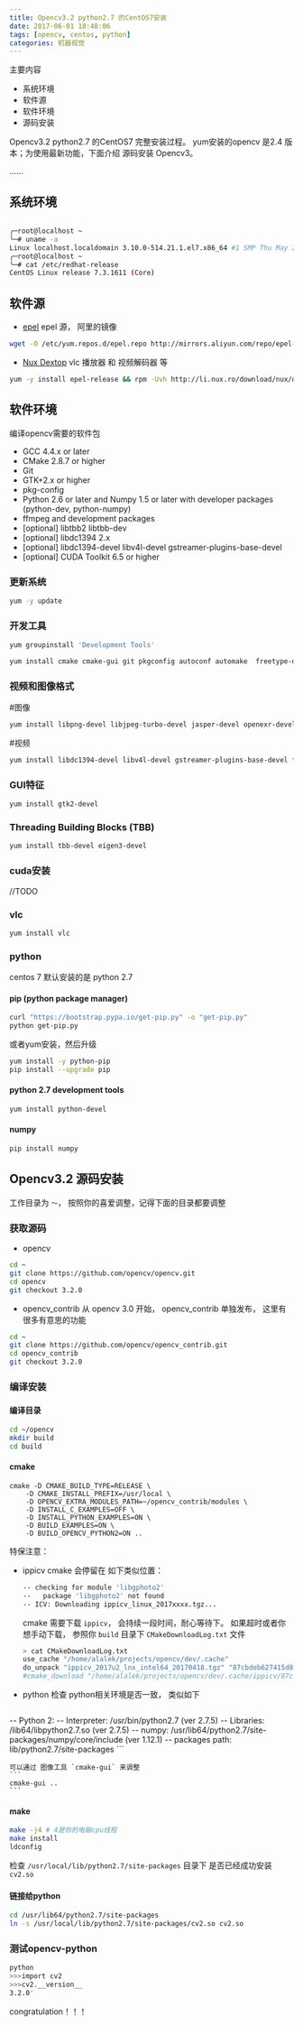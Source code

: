 ```yaml
---
title: Opencv3.2 python2.7 的CentOS7安装 
date: 2017-06-01 18:48:06
tags: [opencv, centos, python]
categories: 机器视觉
---
```

主要内容
* 系统环境
* 软件源
* 软件环境
* 源码安装

Opencv3.2 python2.7 的CentOS7 完整安装过程。 yum安装的opencv 是2.4 版本；为使用最新功能，下面介绍 源码安装 Opencv3。

......

<!-- more -->

## 系统环境
```sh

╭─root@localhost ~  
╰─# uname -a                                                                1 ↵
Linux localhost.localdomain 3.10.0-514.21.1.el7.x86_64 #1 SMP Thu May 25 17:04:51 UTC 2017 x86_64 x86_64 x86_64 GNU/Linux
╭─root@localhost ~  
╰─# cat /etc/redhat-release 
CentOS Linux release 7.3.1611 (Core) 

```

## 软件源
* [epel]()
epel 源， 阿里的镜像

```sh
wget -O /etc/yum.repos.d/epel.repo http://mirrors.aliyun.com/repo/epel-7.repo
```

* [Nux Dextop](http://li.nux.ro/repos.html)
vlc 播放器 和 视频解码器 等

```sh
yum -y install epel-release && rpm -Uvh http://li.nux.ro/download/nux/dextop/el7/x86_64/nux-dextop-release-0-5.el7.nux.noarch.rpm
```

## 软件环境
编译opencv需要的软件包

+ GCC 4.4.x or later
+ CMake 2.8.7 or higher
+ Git
+ GTK+2.x or higher
+ pkg-config
+ Python 2.6 or later and Numpy 1.5 or later with developer packages (python-dev, python-numpy)
+ ffmpeg and development packages
+ [optional] libtbb2 libtbb-dev
+ [optional] libdc1394 2.x
+ [optional] libdc1394-devel libv4l-devel gstreamer-plugins-base-devel
+ [optional] CUDA Toolkit 6.5 or higher

### 更新系统
```sh
yum -y update
```

### 开发工具
```sh
yum groupinstall 'Development Tools'
```

```sh
yum install cmake cmake-gui git pkgconfig autoconf automake  freetype-devel gcc gcc-c++  libtool make mercurial nasm pkgconfig zlib-devel
```

### 视频和图像格式
#图像
```sh
yum install libpng-devel libjpeg-turbo-devel jasper-devel openexr-devel libtiff-devel libwebp-devel 
```

#视频
```sh
yum install libdc1394-devel libv4l-devel gstreamer-plugins-base-devel ffmpeg ffmpeg-devel
```

### GUI特征
```sh
yum install gtk2-devel
```

### Threading Building Blocks (TBB)
```sh
yum install tbb-devel eigen3-devel
```

### cuda安装
//TODO

### vlc
```sh
yum install vlc
```


### python
centos 7 默认安装的是 python 2.7

#### pip (python package manager)
```sh
curl "https://bootstrap.pypa.io/get-pip.py" -o "get-pip.py"
python get-pip.py
```

或者yum安装，然后升级
```sh
yum install -y python-pip
pip install --upgrade pip
```

#### python 2.7 development tools
```sh
yum install python-devel
```

#### numpy
```py
pip install numpy
```

## Opencv3.2 源码安装
工作目录为 `～`， 按照你的喜爱调整，记得下面的目录都要调整

### 获取源码
+ opencv

```sh
cd ~
git clone https://github.com/opencv/opencv.git
cd opencv
git checkout 3.2.0
```

+ opencv_contrib
从 opencv 3.0 开始， opencv_contrib 单独发布， 这里有很多有意思的功能

```sh
cd ~
git clone https://github.com/opencv/opencv_contrib.git
cd opencv_contrib
git checkout 3.2.0
```

### 编译安装

#### 编译目录

```sh
cd ~/opencv
mkdir build
cd build
```

#### cmake

```
cmake -D CMAKE_BUILD_TYPE=RELEASE \
    -D CMAKE_INSTALL_PREFIX=/usr/local \
    -D OPENCV_EXTRA_MODULES_PATH=~/opencv_contrib/modules \
    -D INSTALL_C_EXAMPLES=OFF \
    -D INSTALL_PYTHON_EXAMPLES=ON \
    -D BUILD_EXAMPLES=ON \
    -D BUILD_OPENCV_PYTHON2=ON ..
```

特保注意：
+ ippicv
cmake 会停留在 如下类似位置：

    ``` sh
    -- checking for module 'libgphoto2'
    --   package 'libgphoto2' not found
    -- ICV: Downloading ippicv_linux_2017xxxx.tgz...
    ```

    cmake 需要下载 `ippicv`， 会持续一段时间，耐心等待下。
    如果超时或者你想手动下载， 参照你 `build` 目录下 `CMakeDownloadLog.txt` 文件
    ```sh
    > cat CMakeDownloadLog.txt 
    use_cache "/home/alalek/projects/opencv/dev/.cache"
    do_unpack "ippicv_2017u2_lnx_intel64_20170418.tgz" "87cbdeb627415d8e4bc811156289fa3a" "https://raw.githubusercontent.com/opencv/opencv_3rdparty/a62e20676a60ee0ad6581e217fe7e4bada3b95db/ippicv/ippicv_2017u2_lnx_intel64_20170418.tgz" "/home/alalek/projects/opencv/build/opencv/3rdparty/ippicv"
    #cmake_download "/home/alalek/projects/opencv/dev/.cache/ippicv/87cbdeb627415d8e4bc811156289fa3a-ippicv_2017u2_lnx_intel64_20170418.tgz" "https://raw.githubusercontent.com/opencv/opencv_3rdparty/a62e20676a60ee0ad6581e217fe7e4bada3b95db/ippicv/ippicv_2017u2_lnx_intel64_20170418.tgz"
    ```

+ python
检查 python相关环境是否一致， 类似如下

    ```sh
--   Python 2:
--     Interpreter:                 /usr/bin/python2.7 (ver 2.7.5)
--     Libraries:                   /lib64/libpython2.7.so (ver 2.7.5)
--     numpy:                       /usr/lib64/python2.7/site-packages/numpy/core/include (ver 1.12.1)
--     packages path:               lib/python2.7/site-packages
    ```

    可以通过 图像工具 `cmake-gui` 来调整
    ```
    cmake-gui ..
    ```

#### make
```sh
make -j4 # 4是你的电脑cpu线程
make install
ldconfig
```

检查 `/usr/local/lib/python2.7/site-packages` 目录下 是否已经成功安装 `cv2.so`

#### 链接给python

```sh
cd /usr/lib64/python2.7/site-packages 
ln -s /usr/local/lib/python2.7/site-packages/cv2.so cv2.so
```

### 测试opencv-python

```sh
python
>>>import cv2
>>>cv2.__version__
3.2.0'
```

congratulation！！！
